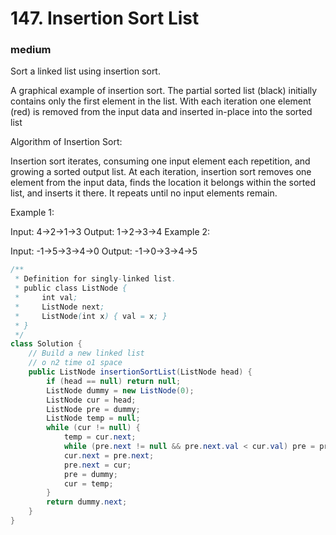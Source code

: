 # 147. Insertion Sort List
### medium
Sort a linked list using insertion sort.


A graphical example of insertion sort. The partial sorted list (black) initially contains only the first element in the list.
With each iteration one element (red) is removed from the input data and inserted in-place into the sorted list
 

Algorithm of Insertion Sort:

Insertion sort iterates, consuming one input element each repetition, and growing a sorted output list.
At each iteration, insertion sort removes one element from the input data, finds the location it belongs within the sorted list, and inserts it there.
It repeats until no input elements remain.

Example 1:

Input: 4->2->1->3
Output: 1->2->3->4
Example 2:

Input: -1->5->3->4->0
Output: -1->0->3->4->5
```java
/**
 * Definition for singly-linked list.
 * public class ListNode {
 *     int val;
 *     ListNode next;
 *     ListNode(int x) { val = x; }
 * }
 */
class Solution {
    // Build a new linked list
    // o n2 time o1 space
    public ListNode insertionSortList(ListNode head) {
        if (head == null) return null;
        ListNode dummy = new ListNode(0);
        ListNode cur = head;
        ListNode pre = dummy;
        ListNode temp = null;
        while (cur != null) {
            temp = cur.next;
            while (pre.next != null && pre.next.val < cur.val) pre = pre.next;
            cur.next = pre.next;
            pre.next = cur;
            pre = dummy;
            cur = temp;
        }
        return dummy.next;
    }
}
```